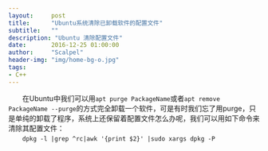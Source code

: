 ```yaml
---
layout:     post
title:      "Ubuntu系统清除已卸载软件的配置文件"
subtitle:   ""
description: "Ubuntu 清除配置文件"
date:       2016-12-25 01:00:00
author:     "Scalpel"
header-img: "img/home-bg-o.jpg"
tags:
- C++
---
```


　　在Ubuntu中我们可以用`apt purge PackageName`或者`apt remove PackageName --purge`的方式完全卸载一个软件，可是有时我们忘了用purge，只是单纯的卸载了程序，系统上还保留着配置文件怎么办呢，我们可以用如下命令来清除其配置文件：  
　　`dpkg -l |grep ^rc|awk '{print $2}' |sudo xargs dpkg -P`